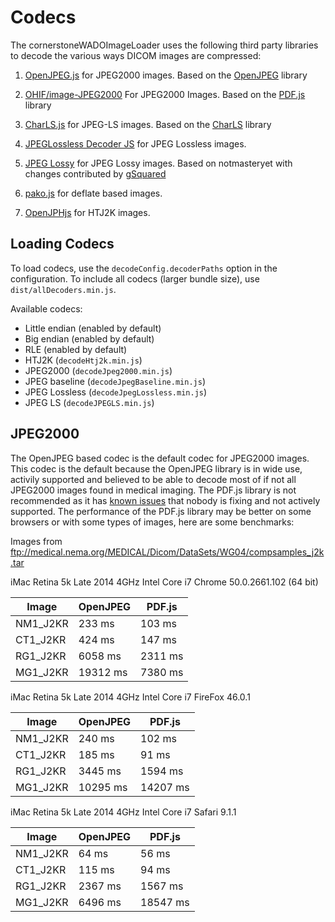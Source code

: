 # Codecs

The cornerstoneWADOImageLoader uses the following third party libraries to
decode the various ways DICOM images are compressed:

1. [OpenJPEG.js](https://github.com/cornerstonejs/openjpeg) for JPEG2000 images.
   Based on the [OpenJPEG](http://www.openjpeg.org/) library

2. [OHIF/image-JPEG2000](https://github.com/OHIF/image-JPEG2000) For JPEG2000
   Images. Based on the [PDF.js](https://mozilla.github.io/pdf.js/) library

3. [CharLS.js]() for JPEG-LS images. Based on the [CharLS]() library

4. [JPEGLossless Decoder JS](https://github.com/rii-mango/JPEGLosslessDecoderJS)
   for JPEG Lossless images.

5. [JPEG Lossy]() for JPEG Lossy images. Based on notmasteryet with changes
   contributed by [gSquared](https://github.com/g-squared)

6. [pako.js]() for deflate based images.

7. [OpenJPHjs](https://github.com/chafey/openjphjs) for HTJ2K images.

## Loading Codecs

To load codecs, use the `decodeConfig.decoderPaths` option in the configuration.
To include all codecs (larger bundle size), use `dist/allDecoders.min.js`.

Available codecs:

- Little endian (enabled by default)
- Big endian (enabled by default)
- RLE (enabled by default)
- HTJ2K (`decodeHtj2k.min.js`)
- JPEG2000 (`decodeJpeg2000.min.js`)
- JPEG baseline (`decodeJpegBaseline.min.js`)
- JPEG Lossless (`decodeJpegLossless.min.js`)
- JPEG LS (`decodeJPEGLS.min.js`)

## JPEG2000

The OpenJPEG based codec is the default codec for JPEG2000 images. This codec is
the default because the OpenJPEG library is in wide use, activily supported and
believed to be able to decode most of if not all JPEG2000 images found in
medical imaging. The PDF.js library is not recommended as it has
[known issues](https://github.com/OHIF/image-JPEG2000/issues) that nobody is
fixing and not actively supported. The performance of the PDF.js library may be
better on some browsers or with some types of images, here are some benchmarks:

Images from
ftp://medical.nema.org/MEDICAL/Dicom/DataSets/WG04/compsamples_j2k.tar

iMac Retina 5k Late 2014 4GHz Intel Core i7 Chrome 50.0.2661.102 (64 bit)

| Image    | OpenJPEG | PDF.js  |
| -------- | -------- | ------- |
| NM1_J2KR | 233 ms   | 103 ms  |
| CT1_J2KR | 424 ms   | 147 ms  |
| RG1_J2KR | 6058 ms  | 2311 ms |
| MG1_J2KR | 19312 ms | 7380 ms |

iMac Retina 5k Late 2014 4GHz Intel Core i7 FireFox 46.0.1

| Image    | OpenJPEG | PDF.js   |
| -------- | -------- | -------- |
| NM1_J2KR | 240 ms   | 102 ms   |
| CT1_J2KR | 185 ms   | 91 ms    |
| RG1_J2KR | 3445 ms  | 1594 ms  |
| MG1_J2KR | 10295 ms | 14207 ms |

iMac Retina 5k Late 2014 4GHz Intel Core i7 Safari 9.1.1

| Image    | OpenJPEG | PDF.js   |
| -------- | -------- | -------- |
| NM1_J2KR | 64 ms    | 56 ms    |
| CT1_J2KR | 115 ms   | 94 ms    |
| RG1_J2KR | 2367 ms  | 1567 ms  |
| MG1_J2KR | 6496 ms  | 18547 ms |
